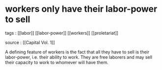 # workers only have their labor-power to sell

tags
: [[labor]] [[labor-power]] [[workers]] [[proletariat]]

source
: [[Capital Vol. 1]]

A defining feature of workers is the fact that all they have to sell is their labor-power, i.e. their ability to work. They are free laborers and may sell their capacity to work to whomever will have them.

